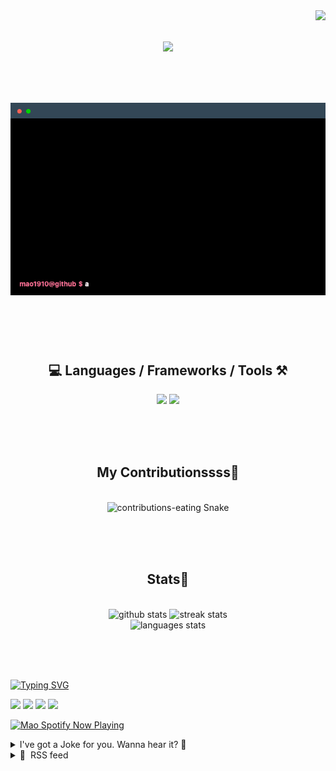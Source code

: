 <!-- VISITOR BADGE -->
<!-- https://github.com/hehuapei/visitor-badge -->

<img align="right" src="https://visitor-badge.laobi.icu/badge?page_id=mao1910.mao1910&left_color=%2379DAF9&right_color=%23FE6E96" />


<!-- TYPING SVG -->
<!-- https://github.com/DenverCoder1/readme-typing-svg -->

<h1 align="center">
    <img src="https://readme-typing-svg.herokuapp.com/?font=Righteous&size=35&center=true&vCenter=true&width=500&height=70&color=FE6E96&font=poppins&duration=5000&lines=Hi+There!+👋;+I'm+Mao!;" />
</h1>

<br/>

<!-- CODE/TERMINAL ABOUT ME -->
<h1 align="center">
<img src="./assets/terminal-5.gif" alt="Terminal" />
</h1>

<br/><br/><br/>


<!-- TECHNOLOGIES LOGOS -->
<!-- https://github.com/tandpfun/skill-icons -->

<h2 align="center">💻 Languages / Frameworks / Tools ⚒️</h2>
<div align="center">
    <img src="https://skillicons.dev/icons?i=javascript,typescript,angular,react,html,css,scss,bootstrap,cs,java,spring" />
    <img src="https://skillicons.dev/icons?i=flutter,firebase,supabase,mysql,git,github,gitlab,vscode,idea,maven,figma" />
</div>

<br/><br/><br/>


<!-- CONTRIBUTIONS SNAKE GAME -->
<!-- https://github.com/Platane/snk -->

<div align="center">
  <h2> My Contributionssss🐍 </h2>
  <br>
  <img alt="contributions-eating Snake" src="https://raw.githubusercontent.com/mao1910/mao1910/output/github-contribution-grid-snake.svg" />

  <!-- Four lines below suggested by Planate for Dark mode-->
  <picture>
  <source media="(prefers-color-scheme: dark)" srcset="github-snake-dark.svg" />
  <source media="(prefers-color-scheme: light)" srcset="github-snake.svg" />
  </picture>
  
  <br/><br/><br/>
</div>


<!-- GITHUB STATS -->
<!-- https://github.com/DenverCoder1/github-readme-streak-stats -->
<!-- https://github.com/anuraghazra/github-readme-stats -->
<!-- https://github-readme-stats-mao1910.vercel.app/ My own Vercel deployment-->

<h2 align="center"> Stats📝 </h2>
  <br>
<div align=center>
  <img width=429 src="https://github-readme-stats-mao1910.vercel.app/api?username=mao1910&count_private=true&show_icons=true&theme=dracula&rank_icon=github&hide=contribs&border_radius=10&border_color=79DAF9" alt="github stats"/>
  <img width=396 src="https://streak-stats.demolab.com/?user=mao1910&count_private=true&theme=dracula&currStreakNum=79DAF9&currStreakLabel=FE6E96&border_radius=10&border=79DAF9" alt="streak stats"/>
  <br/>
  <img src="https://github-readme-stats-mao1910.vercel.app/api/top-langs/?username=mao1910&layout=compact&theme=dracula&border_radius=10&size_weight=0.5&count_weight=0.5&border_color=79DAF9" alt="languages stats" />
</div>

<br/><br/><br/>


<!-- FOOTER -->
<!-- https://github.com/DenverCoder1/readme-typing-svg -->
<!-- https://readme-typing-svg.demolab.com/demo/ -->

<a href="https://git.io/typing-svg"><img src="https://readme-typing-svg.demolab.com?font=Poppins&pause=1000&color=FE6E96&width=535&lines=Thanks+for+dropping+by!;Feel+free+to+check+any+of+the+Socials+below+%F0%9F%91%87;Or+the+Joke+Of+The+Day+if+you're+down+for+a+giggle+%F0%9F%98%9D;Hope+to+see+you+again+%F0%9F%91%8A;Uh%3F+You're+still+here%3F;Well...+I'm+running+out+of+things+to+say...;Tell+you+what%2C+due+to+your+effort+and+perseverance%2C;I+shall+present+you+with+a+short+poem%3A;%22To+code%2C+or+not+to+code%2C+that+is+the+question%3A;Whether+'tis+nobler+in+the+IDE+to+debug;The+errors+and+issues+of+outrageous+software%2C;Or+to+take+up+the+keyboard+against+a+sea+of+bugs;And+by+coding%2C+end+them.%22;by+William+Shakespeare%2C+probably.+;Pretty+sure+that's+Hamlet's.;Alrighty%2C+this+has+been+fun.;But+I'll+restart+the+loop+now...+see+ya+soon!" alt="Typing SVG" /></a>


<!--  SOCIAL NETWORKS -->
<!-- https://github.com/alexandresanlim/Badges4-README.md-Profile -->

  <div> 
    <a href="https://www.linkedin.com/" target="_blank"><img src="https://img.shields.io/badge/-LinkedIn-%230077B5?style=for-the-badge&logo=linkedin&logoColor=white" target="_blank"></a> <!-- ADD LINKEDIN PROFILE -->
    <a href = "https://www.google.com"><img src="https://img.shields.io/badge/Portfolio-4285F4?style=for-the-badge&logo=Google-chrome&logoColor=white" target="_blank"></a> <!-- ADD PORTFOLIO WEBSITE -->
    <a href="https://discord.gg" target="_blank"><img src="https://img.shields.io/badge/Discord-7289DA?style=for-the-badge&logo=discord&logoColor=white" target="_blank"></a> <!-- ADD DISCORD -->
    <a href = "mao1910dev@gmail.com"><img src="https://img.shields.io/badge/Gmail-D14836?style=for-the-badge&logo=gmail&logoColor=white" target="_blank"></a>
  </div>


<!-- SPOTIFY PLAYING-->
<!-- https://github.com/novatorem/novatorem -->
<!-- https://spotify-now-playing-novatorem-git-main-mao1910.vercel.app/ My own Vercel deployment-->

[<img width=438px src="https://spotify-now-playing-git-main-mao1910.vercel.app//api/spotify/?border_color=FE6E96" alt="Mao Spotify Now Playing" />](https://open.spotify.com/user/31542et242zglhf42ydrtqgvuvde)


<!-- JOKE OF THE DAY -->
<!-- https://github.com/ABSphreak/readme-jokes -->
<!-- https://readme-jokes-git-master-mao1910.vercel.app/ My own Vercel deployment-->

<details>
<summary>I've got a Joke for you. Wanna hear it? 🙈</summary>

<br/>

 <tr>
 <td style="padding-top:4px"><img src = "https://readme-jokes-git-master-mao1910.vercel.app/api?&theme=dracula"></td>
 </tr>

</details>


<!-- RSS FEED -->
<!-- https://github.com/gautamkrishnar/blog-post-workflow -->

<details>
<summary>📕 &nbsp;RSS feed</summary>

<br/>

<!-- BLOG-POST-LIST:START -->
 #### - [Programming Languages as Super Heroes Comics!!](https://dev.to/idurar/programming-languages-as-super-heroes-comics-1e9h) 
 <details><summary>Article</summary> <p>Hello Everyone, Today we Might Bring something a little Different for you! </p>

<p>We on the team had a very creative idea and thought about giving some programming languages to AI and ask them how would they be if they were Superheros in a comic book, Can you imagine reading a super history about Python &amp; Java helping the city? Haha!</p>

<p><a href="https://res.cloudinary.com/practicaldev/image/fetch/s--direlYkQ--/c_limit%2Cf_auto%2Cfl_progressive%2Cq_66%2Cw_800/https://dev-to-uploads.s3.amazonaws.com/uploads/articles/ks2uv0y4ot4khm81krun.gif" class="article-body-image-wrapper"><img src="https://res.cloudinary.com/practicaldev/image/fetch/s--direlYkQ--/c_limit%2Cf_auto%2Cfl_progressive%2Cq_66%2Cw_800/https://dev-to-uploads.s3.amazonaws.com/uploads/articles/ks2uv0y4ot4khm81krun.gif" alt="Image description" width="480" height="268"></a></p>




<h3>
  
  
  The Python Power
</h3>

<p>I honestly didn't see python as strong, I thought it would look more lie Reed Richards on the comics, but no, We got ourself Captain America!</p>

<p>So For those Python users, you're as Strong as Captain America!</p>

<p><a href="https://res.cloudinary.com/practicaldev/image/fetch/s--nLPOVLz2--/c_limit%2Cf_auto%2Cfl_progressive%2Cq_auto%2Cw_800/https://dev-to-uploads.s3.amazonaws.com/uploads/articles/1s9cjo4txq0suqartwpd.png" class="article-body-image-wrapper"><img src="https://res.cloudinary.com/practicaldev/image/fetch/s--nLPOVLz2--/c_limit%2Cf_auto%2Cfl_progressive%2Cq_auto%2Cw_800/https://dev-to-uploads.s3.amazonaws.com/uploads/articles/1s9cjo4txq0suqartwpd.png" alt="Image description" width="512" height="640"></a></p>




<h3>
  
  
  Flash? Or JavaScript
</h3>

<p>Okay, I really like his look like reverse flash, that's why JavaScript is trying to run and beat C++ haha!</p>

<p>Maybe you guys are that fast, uh!</p>

<p><a href="https://res.cloudinary.com/practicaldev/image/fetch/s--D_DpdZdA--/c_limit%2Cf_auto%2Cfl_progressive%2Cq_auto%2Cw_800/https://dev-to-uploads.s3.amazonaws.com/uploads/articles/3vl16u59s94ddjfxr5l7.png" class="article-body-image-wrapper"><img src="https://res.cloudinary.com/practicaldev/image/fetch/s--D_DpdZdA--/c_limit%2Cf_auto%2Cfl_progressive%2Cq_auto%2Cw_800/https://dev-to-uploads.s3.amazonaws.com/uploads/articles/3vl16u59s94ddjfxr5l7.png" alt="Image description" width="512" height="640"></a></p>




<h3>
  
  
  Java!
</h3>

<p>This is my favourite so far because java is always there trying to sneaky on us but remember that if you write your code in java it will be read anywhere </p>

<p>Write once, run anywhere</p>

<p><a href="https://res.cloudinary.com/practicaldev/image/fetch/s--hyVlgSuh--/c_limit%2Cf_auto%2Cfl_progressive%2Cq_auto%2Cw_800/https://dev-to-uploads.s3.amazonaws.com/uploads/articles/acjihvqjqk2tz4fqpf6j.png" class="article-body-image-wrapper"><img src="https://res.cloudinary.com/practicaldev/image/fetch/s--hyVlgSuh--/c_limit%2Cf_auto%2Cfl_progressive%2Cq_auto%2Cw_800/https://dev-to-uploads.s3.amazonaws.com/uploads/articles/acjihvqjqk2tz4fqpf6j.png" alt="Image description" width="512" height="640"></a></p>




<h3>
  
  
  The super Power of R
</h3>

<p>Okay, this is giving vibes more like Journalist, so who it is? it can't be anyone in the office that you work at or anyone in the streets but he's always on the look out.</p>

<p><a href="https://res.cloudinary.com/practicaldev/image/fetch/s--q6DTfmv9--/c_limit%2Cf_auto%2Cfl_progressive%2Cq_auto%2Cw_800/https://dev-to-uploads.s3.amazonaws.com/uploads/articles/uyf124h9pqgoyatu9nmh.png" class="article-body-image-wrapper"><img src="https://res.cloudinary.com/practicaldev/image/fetch/s--q6DTfmv9--/c_limit%2Cf_auto%2Cfl_progressive%2Cq_auto%2Cw_800/https://dev-to-uploads.s3.amazonaws.com/uploads/articles/uyf124h9pqgoyatu9nmh.png" alt="Image description" width="800" height="800"></a></p>




<h3>
  
  
  C++ and his powers
</h3>

<p>Okay, this is very strange but he kinda looks like Super man and batman at the same time?</p>

<p><a href="https://res.cloudinary.com/practicaldev/image/fetch/s--fRq6QQLw--/c_limit%2Cf_auto%2Cfl_progressive%2Cq_auto%2Cw_800/https://dev-to-uploads.s3.amazonaws.com/uploads/articles/fzra4ocwxyo9vm7fgs3w.png" class="article-body-image-wrapper"><img src="https://res.cloudinary.com/practicaldev/image/fetch/s--fRq6QQLw--/c_limit%2Cf_auto%2Cfl_progressive%2Cq_auto%2Cw_800/https://dev-to-uploads.s3.amazonaws.com/uploads/articles/fzra4ocwxyo9vm7fgs3w.png" alt="Image description" width="800" height="800"></a></p>




<h3>
  
  
  ⭐️IDURAR⭐️
</h3>

<p>IDURAR is Open Source ERP / CRM (Invoice / Inventory / Accounting / HR).</p>

<ul>
<li>Ant design framework</li>
<li>Build with Mern stack Node.js / Express.js / MongoDb / React.js</li>
<li>Redux state manager✨</li>
<li>ERP/CRM</li>
<li>Inventory &amp; Accounting </li>
</ul>

<p><a href="https://github.com/idurar/idurar-erp-crm"><img src="https://res.cloudinary.com/practicaldev/image/fetch/s--an9llBxu--/c_limit%2Cf_auto%2Cfl_progressive%2Cq_auto%2Cw_800/https://dev-to-uploads.s3.amazonaws.com/uploads/articles/5q8hkcx90gfqlgz3qban.png" alt="Open Source ERP / CRM " width="800" height="414"></a></p>

<p>Github Repository: <a href="https://github.com/idurar/idurar-erp-crm">https://github.com/idurar/idurar-erp-crm</a></p>




<h3>
  
  
  Thank You everyone
</h3>

<p>Don't forget to Leave a Star on our project!!</p>

<p>I hope you liked to see our Super Heroes and if you have any other idea for programming languages, why don't you share with us in the comments, so we can do more heroes!</p>

<p><a href="https://res.cloudinary.com/practicaldev/image/fetch/s--lA9rwv2x--/c_limit%2Cf_auto%2Cfl_progressive%2Cq_66%2Cw_800/https://dev-to-uploads.s3.amazonaws.com/uploads/articles/g7zaovu65m3nsj0uh1yx.gif" class="article-body-image-wrapper"><img src="https://res.cloudinary.com/practicaldev/image/fetch/s--lA9rwv2x--/c_limit%2Cf_auto%2Cfl_progressive%2Cq_66%2Cw_800/https://dev-to-uploads.s3.amazonaws.com/uploads/articles/g7zaovu65m3nsj0uh1yx.gif" alt="Image description" width="480" height="200"></a></p>

<p>Best regards,<br>
The <a href="https://github.com/idurar/idurar-erp-crm">idurar-erp-crm</a> Team</p>

 </details> 
 <hr /> 

 #### - [NEXT.Js Link routing on steroids](https://dev.to/chocoscoding/nextjs-link-routing-on-steroids-1i06) 
 <details><summary>Article</summary> <p>When building things with Next.JS 13, I previously had two main problems when using Next.JS  component:</p>

<ul>
<li>I sometimes had to compromise on the server components' awesomeness when dealing with more complex routing scenarios. 
e.g Using a route that requires a params
</li>
</ul>

<div class="highlight js-code-highlight">
<pre class="highlight tsx"><code><span class="dl">"</span><span class="s2">use client</span><span class="dl">"</span><span class="p">;</span>
<span class="k">import</span> <span class="p">{</span> <span class="nx">useParams</span> <span class="p">}</span> <span class="k">from</span> <span class="dl">"</span><span class="s2">next/navigation</span><span class="dl">"</span><span class="p">;</span>
<span class="k">import</span> <span class="nx">Link</span> <span class="k">from</span> <span class="dl">"</span><span class="s2">next/link</span><span class="dl">"</span><span class="p">;</span>
<span class="kd">const</span> <span class="nx">Normal</span> <span class="o">=</span> <span class="p">()</span> <span class="o">=&gt;</span> <span class="p">{</span>
  <span class="kd">const</span> <span class="nx">params</span> <span class="o">=</span> <span class="nx">useParams</span><span class="p">();</span>

  <span class="c1">//current page: http://localhost:3000/groups/2vz8t6svg7y63e56788h7h/manage/Membership/Request</span>
  <span class="k">return</span> <span class="p">(</span>
    <span class="p">&lt;</span><span class="nt">div</span><span class="p">&gt;</span>
        <span class="si">{</span><span class="cm">/* go to page: http://localhost:3000/groups/2vz8t6svg7y63e56788h7h/manage/Membership/Members */</span><span class="si">}</span>
        <span class="p">&lt;</span><span class="nc">Link</span> <span class="na">href</span><span class="p">=</span><span class="si">{</span><span class="s2">`/groups/</span><span class="p">${</span><span class="nx">params</span><span class="o">!</span><span class="p">.</span><span class="nx">id</span><span class="p">}</span><span class="s2">/manage/Membership/Members`</span><span class="si">}</span><span class="p">&gt;</span>Membership<span class="p">&lt;/</span><span class="nc">Link</span><span class="p">&gt;</span>
        <span class="si">{</span><span class="cm">/* go to page: http://localhost:3000/groups/2vz8t6svg7y63e56788h7h/manage/Community/Members */</span><span class="si">}</span>
        <span class="p">&lt;</span><span class="nc">Link</span> <span class="na">href</span><span class="p">=</span><span class="si">{</span><span class="s2">`/groups/</span><span class="p">${</span><span class="nx">params</span><span class="o">!</span><span class="p">.</span><span class="nx">id</span><span class="p">}</span><span class="s2">/manage/Community/Members`</span><span class="si">}</span><span class="p">&gt;</span>Community<span class="p">&lt;/</span><span class="nc">Link</span><span class="p">&gt;</span>
        <span class="si">{</span><span class="cm">/* go to page: http://localhost:3000/groups/2vz8t6svg7y63e56788h7h/manage/Content */</span><span class="si">}</span>
        <span class="p">&lt;</span><span class="nc">Link</span> <span class="na">href</span><span class="p">=</span><span class="si">{</span><span class="s2">`/groups/</span><span class="p">${</span><span class="nx">params</span><span class="o">!</span><span class="p">.</span><span class="nx">id</span><span class="p">}</span><span class="s2">/manage/Content`</span><span class="si">}</span><span class="p">&gt;</span>Content<span class="p">&lt;/</span><span class="nc">Link</span><span class="p">&gt;</span>
        <span class="si">{</span><span class="cm">/* go to page: http://localhost:3000/groups/2vz8t6svg7y63e56788h7h */</span><span class="si">}</span>
        <span class="p">&lt;</span><span class="nc">Link</span> <span class="na">href</span><span class="p">=</span><span class="si">{</span><span class="s2">`/groups/</span><span class="p">${</span><span class="nx">params</span><span class="o">!</span><span class="p">.</span><span class="nx">id</span><span class="p">}</span><span class="s2">`</span><span class="si">}</span><span class="p">&gt;</span>Content<span class="p">&lt;/</span><span class="nc">Link</span><span class="p">&gt;</span>
     <span class="p">&lt;/</span><span class="nt">div</span><span class="p">&gt;</span>
  <span class="p">);</span>
<span class="p">};</span>

</code></pre>

</div>



<ul>
<li>Some unnecessarily overly long link strings in my href attributes. 😫
</li>
</ul>

<div class="highlight js-code-highlight">
<pre class="highlight tsx"><code><span class="k">import</span> <span class="nx">Link</span> <span class="k">from</span> <span class="dl">"</span><span class="s2">next/link</span><span class="dl">"</span><span class="p">;</span>
<span class="kd">const</span> <span class="nx">Normal</span> <span class="o">=</span> <span class="p">()</span> <span class="o">=&gt;</span> <span class="p">{</span>
<span class="c1">//current page: http://localhost:3000/main/portfolio/flyingDay/info/colorScheme</span>
<span class="k">return</span> <span class="p">(</span>
  <span class="p">&lt;</span><span class="nt">div</span><span class="p">&gt;</span>
      <span class="si">{</span><span class="cm">/* go to page: http://localhost:3000/main/portfolio/flyingDay/info/colorScheme/secondary */</span><span class="si">}</span>
      <span class="p">&lt;</span><span class="nc">Link</span> <span class="na">href</span><span class="p">=</span><span class="si">{</span><span class="s2">`/main/portfolio/flyingDay/info/colorScheme/secondary`</span><span class="si">}</span><span class="p">&gt;</span>secondary<span class="p">&lt;/</span><span class="nc">Link</span><span class="p">&gt;</span>
      <span class="si">{</span><span class="cm">/* go to page: http://localhost:3000/main/portfolio/flyingDay/info/typography */</span><span class="si">}</span>
      <span class="p">&lt;</span><span class="nc">Link</span> <span class="na">href</span><span class="p">=</span><span class="si">{</span><span class="s2">`/main/portfolio/flyingDay/info/typography`</span><span class="si">}</span><span class="p">&gt;</span>typography<span class="p">&lt;/</span><span class="nc">Link</span><span class="p">&gt;</span>
      <span class="si">{</span><span class="cm">/* go to page: http://localhost:3000/main/portfolio/HappyMan */</span><span class="si">}</span>
      <span class="p">&lt;</span><span class="nc">Link</span> <span class="na">href</span><span class="p">=</span><span class="si">{</span><span class="s2">`/main/portfolio/HappyMan`</span><span class="si">}</span><span class="p">&gt;</span>HappyMan<span class="p">&lt;/</span><span class="nc">Link</span><span class="p">&gt;</span>
      <span class="si">{</span><span class="cm">/* go to page: http://localhost:3000/main/portfolio/flyingDay */</span><span class="si">}</span>
      <span class="p">&lt;</span><span class="nc">Link</span> <span class="na">href</span><span class="p">=</span><span class="si">{</span><span class="s2">`/main/portfolio/flyingDay/info`</span><span class="si">}</span><span class="p">&gt;</span>main info<span class="p">&lt;/</span><span class="nc">Link</span><span class="p">&gt;</span>
   <span class="p">&lt;/</span><span class="nt">div</span><span class="p">&gt;</span>
  <span class="p">);</span>
<span class="p">};</span>

</code></pre>

</div>



<p>This becomes a lot more stressful and repetitive when building large web apps and you have to go through these... right???</p>

<p>But guess what? Building large web applications doesn't have to be a constant source of stress and repetition! 😄 NEXT.js has introduced an amazing feature that will make you smile. 😊 Now, creating cleaner and more efficient links is a breeze, without giving up on server components.</p>

<p>You can now create links as if routes are just like navigating through folders. Just like you would import from a files tree: </p>

<p>So basically treat every / or route as a folder.</p>

<p><code>abc</code> --- i want to replace something in this path with abc</p>

<p><code>./abc</code> --- i want to replace something in this path with abc</p>

<p><code>../abc</code> --- i want to replace something in the parent path above the last path with abc</p>

<p><code>../../abc</code> --- i want to replace something 2 paths above the last path with abc</p>

<p><code>../../../abc</code> --- i want to replace something 3 pathsabove the last path with abc</p>

<p>Here's how it looks in action:<br>
</p>

<div class="highlight js-code-highlight">
<pre class="highlight tsx"><code><span class="k">import</span> <span class="nx">Link</span> <span class="k">from</span> <span class="dl">"</span><span class="s2">next/link</span><span class="dl">"</span><span class="p">;</span>
<span class="kd">const</span> <span class="nx">Normal</span> <span class="o">=</span> <span class="p">()</span> <span class="o">=&gt;</span> <span class="p">{</span>
  <span class="c1">//current page: http://localhost:3000/groups/2vz8t6svg7y63e56788h7h/manage/Membership/Request</span>
  <span class="k">return</span> <span class="p">(</span>
    <span class="p">&lt;</span><span class="nt">div</span><span class="p">&gt;</span>
        <span class="si">{</span><span class="cm">/* go to page: http://localhost:3000/groups/2vz8t6svg7y63e56788h7h/manage/Membership/Members */</span><span class="si">}</span>
        <span class="p">&lt;</span><span class="nc">Link</span> <span class="na">href</span><span class="p">=</span><span class="si">{</span><span class="s2">`Members`</span><span class="si">}</span><span class="p">&gt;</span>Membership<span class="p">&lt;/</span><span class="nc">Link</span><span class="p">&gt;</span>
        <span class="p">&lt;</span><span class="nc">Link</span> <span class="na">href</span><span class="p">=</span><span class="si">{</span><span class="s2">`./Members`</span><span class="si">}</span><span class="p">&gt;</span>Membership<span class="p">&lt;/</span><span class="nc">Link</span><span class="p">&gt;</span>
        <span class="si">{</span><span class="cm">/* go to page: http://localhost:3000/groups/2vz8t6svg7y63e56788h7h/manage/Community/Members */</span><span class="si">}</span>
        <span class="p">&lt;</span><span class="nc">Link</span> <span class="na">href</span><span class="p">=</span><span class="si">{</span><span class="s2">`../Community/Members`</span><span class="si">}</span><span class="p">&gt;</span>Community<span class="p">&lt;/</span><span class="nc">Link</span><span class="p">&gt;</span>
        <span class="si">{</span><span class="cm">/* go to page: http://localhost:3000/groups/2vz8t6svg7y63e56788h7h/manage/Content */</span><span class="si">}</span>
        <span class="p">&lt;</span><span class="nc">Link</span> <span class="na">href</span><span class="p">=</span><span class="si">{</span><span class="s2">`../Content`</span><span class="si">}</span><span class="p">&gt;</span>Content<span class="p">&lt;/</span><span class="nc">Link</span><span class="p">&gt;</span>
        <span class="si">{</span><span class="cm">/* go to page: http://localhost:3000/groups/2vz8t6svg7y63e56788h7h */</span><span class="si">}</span>
        <span class="p">&lt;</span><span class="nc">Link</span> <span class="na">href</span><span class="p">=</span><span class="si">{</span><span class="s2">`../../`</span><span class="si">}</span><span class="p">&gt;</span>Content<span class="p">&lt;/</span><span class="nc">Link</span><span class="p">&gt;</span>
     <span class="p">&lt;/</span><span class="nt">div</span><span class="p">&gt;</span>
  <span class="p">);</span>
<span class="p">};</span>
</code></pre>

</div>





<div class="highlight js-code-highlight">
<pre class="highlight tsx"><code><span class="k">import</span> <span class="nx">Link</span> <span class="k">from</span> <span class="dl">"</span><span class="s2">next/link</span><span class="dl">"</span><span class="p">;</span>
<span class="kd">const</span> <span class="nx">Normal</span> <span class="o">=</span> <span class="p">()</span> <span class="o">=&gt;</span> <span class="p">{</span>
<span class="c1">//current page: http://localhost:3000/main/portfolio/flyingDay/info/colorScheme</span>
<span class="k">return</span> <span class="p">(</span>
  <span class="p">&lt;</span><span class="nt">div</span><span class="p">&gt;</span>
      <span class="si">{</span><span class="cm">/* go to page: http://localhost:3000/main/portfolio/flyingDay/info/colorScheme/secondary */</span><span class="si">}</span>
      <span class="p">&lt;</span><span class="nc">Link</span> <span class="na">href</span><span class="p">=</span><span class="si">{</span><span class="s2">`colorScheme/secondary`</span><span class="si">}</span><span class="p">&gt;</span>secondary<span class="p">&lt;/</span><span class="nc">Link</span><span class="p">&gt;</span>
      <span class="si">{</span><span class="cm">/* go to page: http://localhost:3000/main/portfolio/flyingDay/info/typography */</span><span class="si">}</span>
      <span class="p">&lt;</span><span class="nc">Link</span> <span class="na">href</span><span class="p">=</span><span class="si">{</span><span class="s2">`typography`</span><span class="si">}</span><span class="p">&gt;</span>typography<span class="p">&lt;/</span><span class="nc">Link</span><span class="p">&gt;</span>
      <span class="si">{</span><span class="cm">/* go to page: http://localhost:3000/main/portfolio/HappyMan */</span><span class="si">}</span>
      <span class="p">&lt;</span><span class="nc">Link</span> <span class="na">href</span><span class="p">=</span><span class="si">{</span><span class="s2">`../../HappyMan`</span><span class="si">}</span><span class="p">&gt;</span>HappyMan<span class="p">&lt;/</span><span class="nc">Link</span><span class="p">&gt;</span>
      <span class="si">{</span><span class="cm">/* go to page: http://localhost:3000/main/portfolio/flyingDay */</span><span class="si">}</span>
      <span class="p">&lt;</span><span class="nc">Link</span> <span class="na">href</span><span class="p">=</span><span class="si">{</span><span class="s2">`../`</span><span class="si">}</span><span class="p">&gt;</span>main info<span class="p">&lt;/</span><span class="nc">Link</span><span class="p">&gt;</span>
   <span class="p">&lt;/</span><span class="nt">div</span><span class="p">&gt;</span>
  <span class="p">);</span>
<span class="p">};</span>
</code></pre>

</div>



<p><strong>With this method (path based href), We can:</strong></p>

<ul>
<li>Avoid always using useParams hook.</li>
<li>Be flexible in changing hrefs.</li>
<li>Avoid too long href links in our code.</li>
</ul>

<p>You can view the idea discussion on this feature <a href="https://github.com/vercel/next.js/discussions/53533">here</a>, </p>

<p>On a scale of 1 - 10, what do you rate this feature ?<br>
If you have any questions, contributions or critique on this, I would love to hear them 🤗</p>

 </details> 
 <hr /> 

 #### - [Advanced React.js Concepts: A Deep Dive](https://dev.to/alisamirali/advanced-reactjs-concepts-a-deep-dive-2ni8) 
 <details><summary>Article</summary> <p><strong>Unleashing the power of advanced React.js! Dive into cutting-edge concepts and master the art. Level up your skills now!</strong></p>




<h2>
  
  
  The Basics of React.js
</h2>

<p><strong>- Components and JSX</strong></p>

<p>React applications are built using components. Components are like building blocks that encapsulate the logic and the UI of a part of the application. They can be reusable and allow developers to create complex user interfaces by composing smaller components together.</p>

<p>In React, JSX (JavaScript XML) is used to describe the structure of components. It provides a syntax that looks similar to HTML, making it easier for developers to visualize the UI components.</p>




<p><strong>- State and Props</strong></p>

<p>In React, state and props are used to manage data within components.</p>

<p>State: It represents the local state of a component and can be changed over time. When the state updates, React will automatically re-render the component to reflect the changes.</p>

<p>Props: Short for "properties," props are used to pass data from a parent component to a child component. Props are read-only and cannot be changed by the child component.</p>




<p><strong>- Virtual DOM</strong></p>

<p>React uses a virtual DOM to optimize the rendering process. The virtual DOM is a lightweight copy of the actual DOM, and any changes made to the UI are first done on the virtual DOM. React then calculates the difference between the previous and updated virtual DOMs and efficiently updates only the necessary parts of the actual DOM, reducing rendering time.</p>







<h2>
  
  
  Advanced React.js Concepts
</h2>

<p><strong>- React Hooks</strong></p>

<p>Introduced in React 16.8, React Hooks are functions that allow developers to use state and other React features without writing a class. Hooks, such as useState and useEffect, enable functional components to have stateful logic and side effects.</p>

<p>Hooks make code more concise and readable, and they provide an elegant solution for managing state in functional components.</p>




<p><strong>- Context API</strong></p>

<p>The Context API is a way to share data across the component tree without explicitly passing props at every level. It allows developers to create a global state that can be accessed by any component within the tree.</p>

<p>Using the Context API eliminates the need for "prop drilling," making the data flow more efficient and organized.</p>




<p><strong>- React Router</strong></p>

<p>React Router is a popular library used for handling navigation in React applications. It allows developers to create multiple routes, enabling users to navigate between different pages or views in a single-page application.</p>

<p>With React Router, developers can implement dynamic and client-side routing, providing a seamless user experience.</p>




<p><strong>- Error Boundaries</strong></p>

<p>Error Boundaries are a feature in React that helps catch errors that occur during rendering, in lifecycle methods, and in the constructors of the whole component tree. By using Error Boundaries, developers can prevent the entire application from crashing when an error occurs in a specific component.</p>

<p>Error Boundaries improve the overall stability of the application and provide better error handling.</p>







<h2>
  
  
  React Performance Optimization
</h2>

<p><strong>- Memoization</strong></p>

<p>Memoization is a technique used to optimize expensive calculations or functions by caching the results. In React, the useMemo hook can be used to memoize the result of a function and recompute it only if the dependencies change.</p>

<p>By memorizing calculations, React can avoid unnecessary recalculations and improve rendering performance.</p>




<p><strong>- Lazy Loading</strong></p>

<p>Lazy loading is a method used to defer the loading of non-essential resources until they are needed. In React, components can be lazy-loaded using React.lazy function and Suspense component.</p>

<p>Lazy loading reduces the initial bundle size, resulting in faster load times for the initial page.</p>




<p><strong>- Code Splitting</strong></p>

<p>Code splitting involves breaking down the application's code into smaller chunks or bundles, which are loaded on demand. This technique reduces the initial loading time of the application.</p>

<p>React applications can benefit from code splitting, especially when dealing with large codebases.</p>




<p><strong>- Debouncing and Throttling</strong></p>

<p>Debouncing and throttling are techniques used to control the rate at which a function is called. Debouncing delays the execution of a function until a specified time has passed since the last time it was invoked. Throttling limits the number of times a function can be called over a certain period.</p>

<p>By using these techniques, developers can improve performance by reducing unnecessary function calls.</p>







<h2>
  
  
  React Testing
</h2>

<p><strong>- Unit Testing With Jest</strong></p>

<p>Jest is a popular testing framework that is widely used for unit testing React components. It allows developers to write test cases to ensure that individual components behave as expected.</p>

<p>Unit testing helps identify and fix bugs early in the development process.</p>




<p><strong>- Integration Testing With React Testing Library</strong></p>

<p>The React Testing Library provides utilities for testing React components in a more realistic way by simulating user interactions.</p>

<p>Integration testing ensures that different components work together as intended and helps validate the application's overall functionality.</p>







<h2>
  
  
  React Best Practices
</h2>

<p><strong>- Folder Structure</strong></p>

<p>A well-organized folder structure can make a significant difference in the development process. Grouping related components, styles, and utilities together make it easier to locate and update code.</p>




<p><strong>- DRY Principle (Don't Repeat Yourself)</strong></p>

<p>The DRY principle advocates for avoiding code duplication. In React, developers should strive to reuse components and logic whenever possible.</p>




<p><strong>- Stateless Functional Components</strong></p>

<p>Stateless functional components, also known as functional or presentational components, are a recommended best practice in React. These components do not maintain state and only receive data through props. By using stateless functional components, the code becomes more modular and easier to test.</p>




<p><strong>- Using PropTypes</strong></p>

<p>PropTypes is a library that helps in type-checking the props passed to components. By specifying the expected data types and whether certain props are required, developers can catch bugs and ensure that components receive the correct data.</p>







<h2>
  
  
  Advanced Styling in React
</h2>

<p><strong>- CSS Modules</strong></p>

<p>CSS Modules allow developers to write modular and scoped CSS in their components. The CSS rules defined within a component only apply to that specific component, preventing unintended styling conflicts.</p>

<p>CSS Modules enhance code maintainability and make it easier to manage styles in larger applications.</p>




<p><strong>- Styled Components</strong></p>

<p>Styled Components is a popular library that enables developers to write CSS directly within their JavaScript code. It uses tagged template literals to create styled-components.</p>

<p>Styled Components offer a more dynamic and flexible approach to styling, making it easy to manage component styles based on props and states.</p>







<h2>
  
  
  React State Management
</h2>

<p><strong>- Redux</strong></p>

<p>Redux is a predictable state management library that follows the Flux architecture. It centralizes the application's state in a single store and allows components to access and modify the state using reducers and actions.</p>

<p>Redux provides a clear separation of concerns and simplifies data flow in large applications.</p>




<p><strong>- MobX</strong></p>

<p>MobX is another popular state management library that offers a more flexible and reactive approach to managing state. It automatically tracks the dependencies between observables and updates components when the state changes.</p>

<p>MobX is known for its simplicity and ease of integration with React applications.</p>




<p><strong>- Server-Side Rendering (SSR) With React</strong></p>

<p>Server-Side Rendering is a technique used to render a React application on the server before sending it to the client. This improves initial loading times and enhances SEO by providing search engines with fully rendered HTML content.</p>

<p>SSR can be achieved using libraries like Next.js, which simplifies the process of implementing server-side rendering in React applications.</p>







<h2>
  
  
  React Security Best Practices
</h2>

<p><strong>- XSS Prevention</strong></p>

<p>Cross-Site Scripting (XSS) is a common security vulnerability that allows attackers to inject malicious scripts into web pages. Developers can prevent XSS attacks by properly sanitizing user input and using libraries like DOMPurify to sanitize HTML.</p>




<p><strong>- CSRF Protection</strong></p>

<p>Cross-Site Request Forgery (CSRF) is another security threat that involves an attacker tricking users into unknowingly performing actions on a website. To protect against CSRF attacks, developers should use CSRF tokens and enforce strict CORS policies.</p>







<h2>
  
  
  The Future of React
</h2>

<p>React continues to evolve, and its future looks promising. Some trends and developments to watch for include:</p>

<ul>
<li><p><strong>React Concurrent Mode:</strong> Concurrent Mode is an upcoming feature that will allow React to perform rendering in a more incremental and interruptible way. This will result in smoother user experiences, especially for applications with complex UIs.</p></li>
<li><p><strong>React Server Components:</strong> Server Components aim to take server-side rendering to the next level. They will allow developers to offload component rendering to the server, leading to even faster load times.</p></li>
<li><p><strong>Improved React Performance:</strong> The React team is continually working on optimizing React's performance, making it faster and more efficient.</p></li>
</ul>







<p><a href="https://linktr.ee/AliSamir">Find me around the web 🌐</a></p>

 </details> 
 <hr /> 

 #### - [FLaNK Stack Weekly for 12 September 2023](https://dev.to/tspannhw/flank-stack-weekly-for-12-september-2023-eom) 
 <details><summary>Article</summary> <h2>
  
  
  12-September-2023
</h2>

<h3>
  
  
  FLiPN-FLaNK Stack Weekly
</h3>

<p>Tim Spann @PaaSDev</p>

<p><a href="https://www.threads.net/@tspannhw">https://www.threads.net/@tspannhw</a></p>

<p><a href="https://medium.com/@tspann/subscribe">https://medium.com/@tspann/subscribe</a></p>

<p>Get your new Apache NiFi for Dummies!</p>

<p><a href="https://www.cloudera.com/campaign/apache-nifi-for-dummies.html">https://www.cloudera.com/campaign/apache-nifi-for-dummies.html</a></p>

<p><a href="https://ossinsight.io/analyze/tspannhw">https://ossinsight.io/analyze/tspannhw</a></p>

<h2>
  
  
  Always remember September 11
</h2>

<h2>
  
  
  Josh Long Megatip
</h2>

<p>Download @graalvm Java 21 release, start a @SpringBoot 3.2+ and <br>
@GraalVM-ready project on <a href="http://start.spring.io">http://start.spring.io</a>, configure  @Java<br>
 21, and set <code>spring.threads.virtual.enabled=true</code>, and then enjoy: Loom and <br>
@GraalVM native images!</p>

<h3>
  
  
  CODE + COMMUNITY
</h3>

<p>Please join my meetup group NJ/NYC/Philly/Virtual. </p>

<p><a href="http://www.meetup.com/futureofdata-princeton/">http://www.meetup.com/futureofdata-princeton/</a></p>

<p><a href="https://www.meetup.com/futureofdata-newyork/">https://www.meetup.com/futureofdata-newyork/</a></p>

<p><a href="https://www.meetup.com/futureofdata-philadelphia/">https://www.meetup.com/futureofdata-philadelphia/</a></p>

<p>*<em>This is Issue #102 *</em></p>

<p><a href="https://github.com/tspannhw/FLiPStackWeekly">https://github.com/tspannhw/FLiPStackWeekly</a></p>

<p><a href="https://www.linkedin.com/pulse/schedule-2023-tim-spann-/">https://www.linkedin.com/pulse/schedule-2023-tim-spann-/</a></p>

<p><a href="https://www.cloudera.com/solutions/dim-developer.html">https://www.cloudera.com/solutions/dim-developer.html</a></p>

<p>My latest talk will be streaming on September 13th on NiFi, Kafka, Flink and LLM.</p>

<p><a href="https://www.cloudera.com/about/events/cloudera-now-cdp.html">https://www.cloudera.com/about/events/cloudera-now-cdp.html</a></p>

<p>Flink got added to OSS Chat!   <a href="https://osschat.io/chat?project=Flink">https://osschat.io/chat?project=Flink</a></p>

<h4>
  
  
  Releases
</h4>

<p>NiFi 1.23.2</p>

<p>MiNiFi C++ Agent 1.15<br>
<a href="https://nifi.apache.org/minifi/download.html">https://nifi.apache.org/minifi/download.html</a></p>

<h4>
  
  
  Recent Talk
</h4>

<p><a href="https://www.slideshare.net/bunkertor/aidevday-datainmotion-to-supercharge-ai">https://www.slideshare.net/bunkertor/aidevday-datainmotion-to-supercharge-ai</a></p>

<h4>
  
  
  Articles
</h4>

<p><a href="https://medium.com/@tspann/streaming-llm-with-apache-nifi-huggingface-ad2f0d367468">https://medium.com/@tspann/streaming-llm-with-apache-nifi-huggingface-ad2f0d367468</a></p>

<p><a href="https://blog.cloudera.com/how-to-ensure-supply-chain-security-for-ai-applications/">https://blog.cloudera.com/how-to-ensure-supply-chain-security-for-ai-applications/</a></p>

<p><a href="https://www.cloudera.com/about/news-and-blogs/press-releases/09-07-23-cloudera-signs-strategic-collaboration-agreement-with-aws.html">https://www.cloudera.com/about/news-and-blogs/press-releases/09-07-23-cloudera-signs-strategic-collaboration-agreement-with-aws.html</a></p>

<p><a href="https://www.infoq.com/news/2023/09/java-21-so-far/">https://www.infoq.com/news/2023/09/java-21-so-far/</a></p>

<p><a href="https://blog.cloudera.com/how-financial-services-and-insurance-streamline-ai-initiatives-with-a-hybrid-data-platform/">https://blog.cloudera.com/how-financial-services-and-insurance-streamline-ai-initiatives-with-a-hybrid-data-platform/</a></p>

<p><a href="https://medium.com/cloudera-inc/building-an-effective-nifi-flow-b5aa1b816380">https://medium.com/cloudera-inc/building-an-effective-nifi-flow-b5aa1b816380</a></p>

<p><a href="https://medium.com/@nifi.notes/building-an-effective-nifi-flow-queryrecord-cca5ba51afd5">https://medium.com/@nifi.notes/building-an-effective-nifi-flow-queryrecord-cca5ba51afd5</a></p>

<p><a href="https://medium.com/cloudera-inc/building-an-effective-nifi-flow-partitionrecord-b342a8efc50c">https://medium.com/cloudera-inc/building-an-effective-nifi-flow-partitionrecord-b342a8efc50c</a></p>

<p><a href="https://medium.com/cloudera-inc/building-an-effective-nifi-flow-routetext-5068a3b4efb3">https://medium.com/cloudera-inc/building-an-effective-nifi-flow-routetext-5068a3b4efb3</a></p>

<h4>
  
  
  Videos
</h4>

<p><a href="https://www.youtube.com/watch?v=uLk4fTh2sXM">https://www.youtube.com/watch?v=uLk4fTh2sXM</a></p>

<p><a href="https://www.youtube.com/watch?v=nXjsk5CGygE">https://www.youtube.com/watch?v=nXjsk5CGygE</a></p>

<p><a href="https://www.youtube.com/watch?v=menGbueOAK8&amp;ab_channel=DatainMotion-LearnHowToStream">https://www.youtube.com/watch?v=menGbueOAK8&amp;ab_channel=DatainMotion-LearnHowToStream</a></p>

<p>AICamp - AI Dev Day - NYC 2023 - August 23, 2023 - NiFi + LLM<br>
<a href="https://youtu.be/l0wPG9zXod0?si=Fhy0K0cNwLK29Py8&amp;t=6820">https://youtu.be/l0wPG9zXod0?si=Fhy0K0cNwLK29Py8&amp;t=6820</a></p>

<p><a href="https://youtu.be/B2ORocuzSzM?si=PrHtCM2UZZhT1UZk">https://youtu.be/B2ORocuzSzM?si=PrHtCM2UZZhT1UZk</a></p>

<p><a href="https://www.youtube.com/watch?app=desktop&amp;v=fyB8aUgT14w&amp;feature=youtu.be#dialog">https://www.youtube.com/watch?app=desktop&amp;v=fyB8aUgT14w&amp;feature=youtu.be#dialog</a></p>

<p><a href="https://youtu.be/fyB8aUgT14w?si=AiONqsP0zs0vERzs">https://youtu.be/fyB8aUgT14w?si=AiONqsP0zs0vERzs</a></p>

<p><a href="https://www.youtube.com/watch?v=OhtYGIioIAI">https://www.youtube.com/watch?v=OhtYGIioIAI</a></p>

<p><a href="https://www.youtube.com/watch?v=FAPYyJ2HpdM&amp;ab_channel=Cloudera%2CInc">https://www.youtube.com/watch?v=FAPYyJ2HpdM&amp;ab_channel=Cloudera%2CInc</a>.</p>

<p><a href="https://youtu.be/Giw9IOJQ8hE?si=PGNOzJBo7p1idNmK">https://youtu.be/Giw9IOJQ8hE?si=PGNOzJBo7p1idNmK</a></p>

<h4>
  
  
  Events
</h4>

<p>September 13, 2023:   Cloudera Now<br>
<a href="https://www.cloudera.com/about/events/cloudera-now-cdp.html?internal_keyplay=ALL&amp;internal_campaign=FY24-Q3_AMER_Cloudera_Now_WEB_H10&amp;cid=701Hr0000025VuVIAU&amp;internal_link=h10">https://www.cloudera.com/about/events/cloudera-now-cdp.html?internal_keyplay=ALL&amp;internal_campaign=FY24-Q3_AMER_Cloudera_Now_WEB_H10&amp;cid=701Hr0000025VuVIAU&amp;internal_link=h10</a></p>

<p>September 14, 2023: SkillUpSeries: Enable a Streaming Change Data Capture (CDC) Solution.  Virtual.<br>
<a href="https://attend.cloudera.com/skillupseriesseptember14">https://attend.cloudera.com/skillupseriesseptember14</a></p>

<p>Sept 21, 2023:  Sao Paulo, Brazil.   Evolve<br>
<a href="https://br.cloudera.com/about/events/evolve/sao-paulo.html">https://br.cloudera.com/about/events/evolve/sao-paulo.html</a></p>

<p>October 7-10, 2023:  Halifax, CA.   Community over Code.<br>
<a href="https://communityovercode.org/">https://communityovercode.org/</a></p>

<p>October 8, 2023:  Streaming Track, Room 102<br>
<a href="https://communityovercode.org/schedule/#Oct8">https://communityovercode.org/schedule/#Oct8</a><br>
<a href="https://communityovercode.org/schedule-list/#SG007">https://communityovercode.org/schedule-list/#SG007</a><br>
<a href="https://communityovercode.org/schedule-list/#SG011">https://communityovercode.org/schedule-list/#SG011</a></p>

<p>October 10, 2023:  Internet of Things Track, Room 109<br>
<a href="https://communityovercode.org/schedule/#Oct10">https://communityovercode.org/schedule/#Oct10</a><br>
<a href="https://communityovercode.org/schedule-list/#IOT001">https://communityovercode.org/schedule-list/#IOT001</a></p>

<p>October 18, 2023:  2-Hours to Data Innovation:   Data Flow<br>
<a href="https://www.cloudera.com/about/events/hands-on-lab-series-2-hours-to-data-innovation.html">https://www.cloudera.com/about/events/hands-on-lab-series-2-hours-to-data-innovation.html</a></p>

<p>November 1, 2023: Open Source Finance Forum.  Virtual.<br>
<a href="https://events.linuxfoundation.org/open-source-finance-forum-new-york/">https://events.linuxfoundation.org/open-source-finance-forum-new-york/<br>
</a></p>

<p>November 1, 2023 7PM EST:  AI Dev World.  Hybrid<br>
<a href="https://aidevworld.com/conference/">https://aidevworld.com/conference/</a></p>

<p>November 2, 2023:  Evolve. NYC<br>
<a href="https://www.cloudera.com/about/events/evolve/new-york.html#register">https://www.cloudera.com/about/events/evolve/new-york.html#register</a></p>

<p>November 7, 2023: XtremeJ 2023. Virtual.<br>
<a href="https://xtremej.dev/2023/schedule/">https://xtremej.dev/2023/schedule/</a></p>

<p>November 8, 2023: Flink Forward, Seattle.<br>
<a href="https://www.flink-forward.org/seattle-2023">https://www.flink-forward.org/seattle-2023</a></p>

<p>November 21, 2023: JCon World. Virtual.<br>
<a href="https://sched.co/1RRWm">https://sched.co/1RRWm</a></p>

<p>November 22, 2023: Big Data Conference.   Hybrid<br><br>
<a href="https://bigdataconference.eu/">https://bigdataconference.eu/</a><br>
<a href="https://events.pinetool.ai/3079/#sessions/101077">https://events.pinetool.ai/3079/#sessions/101077</a></p>

<p>Cloudera Events<br>
<a href="https://www.cloudera.com/about/events.html">https://www.cloudera.com/about/events.html</a></p>

<p>More Events:<br>
<a href="https://www.linkedin.com/pulse/schedule-2023-tim-spann-/">https://www.linkedin.com/pulse/schedule-2023-tim-spann-/</a></p>

<h4>
  
  
  Code
</h4>

<ul>
<li><a href="https://github.com/tspannhw/FLaNK-SaoPauloBrazil">https://github.com/tspannhw/FLaNK-SaoPauloBrazil</a></li>
<li><a href="https://github.com/tspannhw/FLaNK-HuggingFace-BLOOM-LLM">https://github.com/tspannhw/FLaNK-HuggingFace-BLOOM-LLM</a></li>
<li><a href="https://github.com/tspannhw/FLaNK-Halifax">https://github.com/tspannhw/FLaNK-Halifax</a></li>
</ul>

<h4>
  
  
  Tools
</h4>

<ul>
<li><a href="https://github.com/Ghassen-Chaabouni/machine_learning_games">https://github.com/Ghassen-Chaabouni/machine_learning_games</a></li>
<li><a href="https://github.com/nyaggah/bedframe">https://github.com/nyaggah/bedframe</a></li>
<li><a href="https://github.com/KillianLucas/open-interpreter">https://github.com/KillianLucas/open-interpreter</a></li>
<li><a href="https://github.com/hstreamdb/hstream">https://github.com/hstreamdb/hstream</a></li>
<li><a href="https://github.com/RecipeUI/RecipeUI">https://github.com/RecipeUI/RecipeUI</a></li>
<li><a href="https://owasp.org/API-Security/editions/2023/en/0x11-t10/">https://owasp.org/API-Security/editions/2023/en/0x11-t10/</a></li>
<li><a href="https://github.com/ulid/spec">https://github.com/ulid/spec</a></li>
<li><a href="https://github.com/huxi/sulky/tree/master/sulky-ulid">https://github.com/huxi/sulky/tree/master/sulky-ulid</a></li>
<li><a href="https://github.com/georgian-io/LLM-Finetuning-Hub">https://github.com/georgian-io/LLM-Finetuning-Hub</a></li>
<li><a href="https://endoflife.date/java">https://endoflife.date/java</a></li>
<li><a href="https://joshlong.com/jl/blogPost/how-to-setup-java21-early.html">https://joshlong.com/jl/blogPost/how-to-setup-java21-early.html</a></li>
<li>
<a href="https://github.com/OpenBMB/ChatDev">https://github.com/OpenBMB/ChatDev</a>?</li>
<li><a href="https://github.com/cofactoryai/textbase">https://github.com/cofactoryai/textbase</a></li>
<li><a href="https://github.com/google-research/weatherbench2">https://github.com/google-research/weatherbench2</a></li>
<li><a href="http://www.jnosql.org/docs/supported_dbs.html">http://www.jnosql.org/docs/supported_dbs.html</a></li>
<li><a href="https://www.kickstarter.com/projects/seeed/sensecap-t1000-track-what-you-care-with-no-boundaries">https://www.kickstarter.com/projects/seeed/sensecap-t1000-track-what-you-care-with-no-boundaries</a></li>
<li><a href="https://github.com/daijro/hrequests">https://github.com/daijro/hrequests</a></li>
<li><a href="https://github.com/adrianseeley/FastMJPG">https://github.com/adrianseeley/FastMJPG</a></li>
<li><a href="https://github.com/stanfordnlp/dspy">https://github.com/stanfordnlp/dspy</a></li>
<li><a href="https://github.com/stanfordnlp/dspy/blob/main/intro.ipynb">https://github.com/stanfordnlp/dspy/blob/main/intro.ipynb</a></li>
<li><a href="https://github.com/wasmerio/wasmer-java">https://github.com/wasmerio/wasmer-java</a></li>
<li><a href="https://github.com/ververica/flink-cdc-connectors">https://github.com/ververica/flink-cdc-connectors</a></li>
<li><a href="https://github.com/Ironclad/rivet">https://github.com/Ironclad/rivet</a></li>
<li><a href="https://thenewstack.io/dive-a-simple-app-for-viewing-the-contents-of-a-docker-image/">https://thenewstack.io/dive-a-simple-app-for-viewing-the-contents-of-a-docker-image/</a></li>
<li><a href="https://github.com/wagoodman/dive">https://github.com/wagoodman/dive</a></li>
<li><a href="https://github.com/reata/sqllineage">https://github.com/reata/sqllineage</a></li>
<li><a href="https://github.com/jseguillon/kubechat-poc">https://github.com/jseguillon/kubechat-poc</a></li>
<li><a href="https://medium.com/paypal-tech/scaling-kafka-to-support-paypals-data-growth-a0b4da420fab">https://medium.com/paypal-tech/scaling-kafka-to-support-paypals-data-growth-a0b4da420fab</a></li>
<li><a href="https://github.com/microsoft/SynapseML">https://github.com/microsoft/SynapseML</a></li>
</ul>

<p>© 2020-2023 Tim Spann</p>

 </details> 
 <hr /> 

 #### - [The best C# REPL is in your terminal](https://dev.to/asimmon/the-best-c-repl-is-in-your-terminal-3coa) 
 <details><summary>Article</summary> <p>A <strong>Read-Eval-Print-Loop</strong> (REPL) is an interactive program that reads your input, evaluates it, prints the result, and loops back to the beginning. It's a great way to experiment with a programming language and an excellent method for learning a new language. C# has many REPLs; some are web-based, others are desktop applications, and some are command-line tools. There's <a href="https://dotnetfiddle.net/">.NET Fiddle</a>, <a href="https://try.dot.net/">Try .NET</a>, the popular <a href="https://www.linqpad.net/">LINQPad</a>, the <a href="https://learn.microsoft.com/en-us/archive/msdn-magazine/2016/january/essential-net-csharp-scripting">built-in csi.exe</a>, and many more.</p>

<p>But there's one C# REPL that I find above all others. It runs in your terminal, is easy to install, and easy to use. The included Intellisense, documentation and suggested overloads increases productivity. It supports theming, and when I use this REPL, I almost feel like I'm coding in a regular IDE. I always have a terminal open, so it's very convenient to have such an advanced C# REPL in it, available in a few keystrokes.</p>

<p>The C# REPL I'm talking about is simply called... <a href="https://fuqua.io/CSharpRepl/">C# REPL</a>. It's an open-source project created by <a href="https://github.com/waf">Will Fuqua</a>, and as of today, it has over 2k GitHub stars. It is distributed as a .NET tool and is cross-platform. In this blog post, I'm going to show you how to install it on <a href="https://aka.ms/terminal">Windows Terminal</a>, but you can install it on any terminal emulator you prefer.</p>

<p>Here's a full feature list, taken from the project's README:</p>

<ul>
<li>Syntax highlighting via ANSI escape sequences</li>
<li>Intellisense with documentation and overload navigation</li>
<li>Automatic formatting of typed input</li>
<li>NuGet package installation</li>
<li>Reference local assemblies, solutions, and projects</li>
<li>Dump and explore objects with syntax highlighting and rich Spectre.Console formatting</li>
<li>OpenAI integration (bring your own API key)</li>
<li>Navigate to source via Source Link</li>
<li>IL disassembly (both Debug and Release mode)</li>
<li>Fast and flicker-free rendering. A "diff" algorithm is used to only render what's changed.</li>
</ul>

<h2>
  
  
  Installing and customizing C# REPL
</h2>

<p>The first step is to install C# REPL as a .NET tool. You can do that by running the following command:<br>
</p>

<div class="highlight js-code-highlight">
<pre class="highlight plaintext"><code>dotnet tool install -g csharprepl
</code></pre>

</div>



<p>At this point, you can run <code>csharprepl</code> to begin. C# REPL can be updated with <code>dotnet tool update -g csharprepl</code>.</p>

<p>Next, you'll want to create a new, dedicated Windows Terminal profile for C# REPL. Open Windows Terminal, click the down arrow icon, and choose "Settings". Then, click "Add a new profile". Give it a name, like "C# REPL", an icon if you want, and set the command to <code>csharprepl</code>. Here's how it looks:</p>

<p><a href="https://res.cloudinary.com/practicaldev/image/fetch/s--ZQBDZAuk--/c_limit%2Cf_auto%2Cfl_progressive%2Cq_auto%2Cw_800/https://dev-to-uploads.s3.amazonaws.com/uploads/articles/3nps1fqrmhb1a1x8ldcf.png" class="article-body-image-wrapper"><img src="https://res.cloudinary.com/practicaldev/image/fetch/s--ZQBDZAuk--/c_limit%2Cf_auto%2Cfl_progressive%2Cq_auto%2Cw_800/https://dev-to-uploads.s3.amazonaws.com/uploads/articles/3nps1fqrmhb1a1x8ldcf.png" alt="Windows terminal profile settings" width="800" height="302"></a></p>

<p>C# REPL comes with many arguments you can use to customize it. Check the full list of arguments by running <code>csharprepl --help</code>. Some of the most useful ones are:</p>

<ul>
<li>
<code>--using|-u</code>: Add using statement, so you don't have to type the full namespace.</li>
<li>
<code>--reference|-r</code>: Reference assemblies, NuGet packages, and csproj files.</li>
<li>
<code>--framework|-f</code>: Reference a shared framework, like ASP.NET Core (<code>Microsoft.AspNetCore.App</code>), .NET Desktop (<code>Microsoft.WindowsDesktop.App</code>), or the default option, .NET Core (<code>Microsoft.NETCore.App</code>).</li>
</ul>

<p>My personal setup references the ASP.NET Core framework and adds a few using statements I often use. Here's how it looks:<br>
</p>

<div class="highlight js-code-highlight">
<pre class="highlight shell"><code>@echo off
csharprepl <span class="nt">-f</span> <span class="s2">"Microsoft.AspNetCore.App"</span> <span class="nt">-u</span> <span class="s2">"System"</span> <span class="nt">-u</span> <span class="s2">"System.Collections.Generic"</span> <span class="nt">-u</span> <span class="s2">"System.IO"</span> <span class="nt">-u</span> <span class="s2">"System.Linq"</span> <span class="nt">-u</span> <span class="s2">"System.Net.Http"</span> <span class="nt">-u</span> <span class="s2">"System.Threading"</span> <span class="nt">-u</span> <span class="s2">"System.Threading.Tasks"</span> <span class="nt">-u</span> <span class="s2">"System.Net.Http.Json"</span> <span class="nt">-u</span> <span class="s2">"Microsoft.AspNetCore.Builder"</span> <span class="nt">-u</span> <span class="s2">"Microsoft.AspNetCore.Hosting"</span> <span class="nt">-u</span> <span class="s2">"Microsoft.AspNetCore.Http"</span> <span class="nt">-u</span> <span class="s2">"Microsoft.AspNetCore.Routing"</span> <span class="nt">-u</span> <span class="s2">"Microsoft.Extensions.Configuration"</span> <span class="nt">-u</span> <span class="s2">"Microsoft.Extensions.DependencyInjection"</span> <span class="nt">-u</span> <span class="s2">"Microsoft.Extensions.Hosting"</span> <span class="nt">-u</span> <span class="s2">"Microsoft.Extensions.Logging"</span> <span class="nt">-u</span> <span class="s2">"System.Text.RegularExpressions"</span> <span class="nt">-u</span> <span class="s2">"System.Text.Json"</span>
</code></pre>

</div>



<p>Then, create a Windows batch file and select it as the command to run instead of <code>csharprepl</code> in the Windows Terminal profile settings.</p>

<p>What do you think about C# REPL in the terminal? Do you have other favorite REPLs or suggestions to enhance the experience? I'd love to hear your insights and recommendations in the comments!</p>

 </details> 
 <hr /> 
<!-- BLOG-POST-LIST:END -->
</table>
</details>


<!-- TODO
Change the 3stats boxes around, possibly two on top and one on bottom
Fix RSSfeed
Fix Spotify Playlists
Fix Socials [Portfolio, Discord, Linkedin]
In the future, add Public Repositories of Selected Projects
-->

